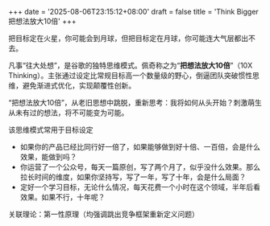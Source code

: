+++
date = '2025-08-06T23:15:12+08:00'
draft = false
title = 'Think Bigger 把想法放大10倍'
+++

把目标定在火星，你可能会到月球，但把目标定在月球，你可能连大气层都出不去。


凡事“往大处想”，是谷歌的独特思维模式。佩奇称之为“**把想法放大10倍**”（10X Thinking）。主张通过设定比常规目标高一个数量级的野心，倒逼团队突破惯性思维，避免渐进式优化，实现颠覆性创新。

 “把想法放大10倍”，从老旧思想中跳脱，重新思考：我将如何从头开始？刺激萌生从未有过的想法，将不可能变为可能。

该思维模式常用于目标设定
- 如果你的产品已经比同行好一倍了，如果能够做到好十倍、一百倍，会是什么效果，能做到吗？
- 你运营了一个公众号，每天一篇原创，写了两个月了，似乎没什么效果。那么拉长时间的维度，如果你坚持写，写了一年，写了十年，会是什么局面？
- 定好一个学习目标，无论什么情况，每天花费一个小时在这个领域，半年后看效果。如果不行，十年呢？


关联理论：第一性原理（均强调跳出竞争框架重新定义问题）